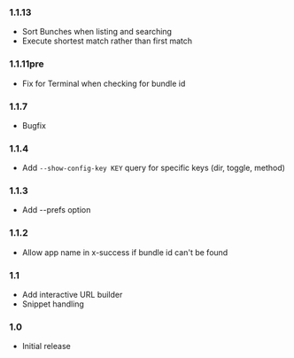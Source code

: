 ### 1.1.13

- Sort Bunches when listing and searching
- Execute shortest match rather than first match

### 1.1.11pre

- Fix for Terminal when checking for bundle id

### 1.1.7

- Bugfix

### 1.1.4

- Add `--show-config-key KEY` query for specific keys (dir, toggle, method)

### 1.1.3

- Add --prefs option

### 1.1.2

- Allow app name in x-success if bundle id can't be found

### 1.1

- Add interactive URL builder
- Snippet handling

### 1.0

- Initial release
